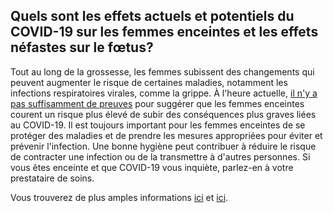 ## Quels sont les effets actuels et potentiels du COVID-19 sur les femmes enceintes et les effets néfastes sur le fœtus?

Tout au long de la grossesse, les femmes subissent des changements qui peuvent augmenter le risque de certaines maladies, notamment les infections respiratoires virales, comme la grippe.
À l'heure actuelle, [il n'y a pas suffisamment de preuves](https://www.sogc.org/fr/content/featured-news/D%C3%A9claration-de-la-SOGC-Professionnelles-de-la-sant%C3%A9-enceintes-et-COVID-19.aspx) pour suggérer que les femmes enceintes courent un risque plus élevé de subir des conséquences plus graves liées au COVID-19.
Il est toujours important pour les femmes enceintes de se protéger des maladies et de prendre les mesures appropriées pour éviter et prévenir l'infection. Une bonne hygiène peut contribuer à réduire le risque de contracter une infection ou de la transmettre à d'autres personnes.
Si vous êtes enceinte et que COVID-19 vous inquiète, parlez-en à votre prestataire de soins.

Vous trouverez de plus amples informations [ici](https://www.sogc.org/fr/content/featured-news/D%C3%A9claration-de-la-SOGC%E2%80%93COVID-19.aspx) et [ici](https://www.canada.ca/fr/sante-publique/services/maladies/2019-nouveau-coronavirus/prevention-risques.html).
